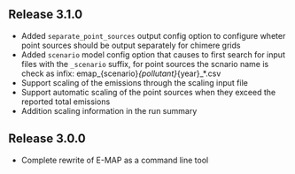 Release 3.1.0
-------------
- Added `separate_point_sources` output config option to configure wheter point sources should be output separately for chimere grids
- Added `scenario` model config option that causes to first search for input files with the `_scenario` suffix, for point sources the scnario name is check as infix: emap_{scenario}_{pollutant}_{year}_*.csv
- Support scaling of the emissions through the scaling input file
- Support automatic scaling of the point sources when they exceed the reported total emissions
- Addition scaling information in the run summary

Release 3.0.0
-------------
- Complete rewrite of E-MAP as a command line tool

